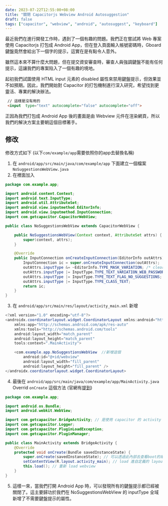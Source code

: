 ```yaml
---
date: 2023-07-22T12:55:00+08:00
title: "關閉 Capacitorjs Webview Android Autosuggestion"
draft: false
tags: ["capacitor", "webview", "android", "autosuggest", "keyboard"]
---
```


最近我們在進行開發工作時，遇到了一個有趣的問題。我們正在嘗試將 Web 專案使用 Capacitorjs 打包成 Android App，但在登入頁面輸入帳號密碼時，Gboard 鍵盤竟然會給出下一個字的提示，這實在是有點令人意外。

雖然這本來不算什麼大問題，但在提交資安審查時，審查人員強調鍵盤不能有任何提示，這讓我們的專案陷入了一個有趣的境地。

起初我們試圖使用 HTML input 元素的 disabled 屬性來禁用鍵盤提示，但效果並不如預期。因此，我們開始對 Capacitor 的打包機制進行深入研究，希望找到更靈活、專業的解決辦法。

``` html
 // 這樣是沒有用的
 <input  type="text" autocomplete="false" autocomplete="off">
 ```

正因為我們打包成 Android App 後的畫面是由 Webview 元件在渲染網頁，所以我們的解決方案主要朝這個目標著手。

## 修改
修改方式如下 (以下`com/example/app`需要依照你的app去替換名稱)
1. 在 `android/app/src/main/java/com/example/app` 下面建立一個檔案 `NoSuggestionsWebView.java`
2. 在裡面加入
``` java
package com.example.app;

import android.content.Context;
import android.text.InputType;
import android.util.AttributeSet;
import android.view.inputmethod.EditorInfo;
import android.view.inputmethod.InputConnection;
import com.getcapacitor.CapacitorWebView;

public class NoSuggestionsWebView extends CapacitorWebView {

    public NoSuggestionsWebView(Context context, AttributeSet attrs) {
        super(context, attrs);
    }

    @Override
    public InputConnection onCreateInputConnection(EditorInfo outAttrs) {
        InputConnection ic = super.onCreateInputConnection(outAttrs);
        outAttrs.inputType &= ~EditorInfo.TYPE_MASK_VARIATION; /* clear VARIATION type to be able to set new value */
        outAttrs.inputType |= InputType.TYPE_TEXT_VARIATION_WEB_PASSWORD; /* WEB_PASSWORD type will prevent form suggestions */
        outAttrs.inputType |= InputType.TYPE_TEXT_FLAG_NO_SUGGESTIONS; 
        outAttrs.inputType |= InputType.TYPE_CLASS_TEXT; 
        return ic;
    }
}
```
3. 在 `android/app/src/main/res/layout/activity_main.xml` 新增
``` java
<?xml version="1.0" encoding="utf-8"?>
<androidx.coordinatorlayout.widget.CoordinatorLayout xmlns:android="http://schemas.android.com/apk/res/android"
    xmlns:app="http://schemas.android.com/apk/res-auto"
    xmlns:tools="http://schemas.android.com/tools"
    android:layout_width="match_parent"
    android:layout_height="match_parent"
    tools:context=".MainActivity">

    <com.example.app.NoSuggestionsWebView  //新增這個
        android:id="@+id/webview"
        android:layout_width="fill_parent"
        android:layout_height="fill_parent" />
</androidx.coordinatorlayout.widget.CoordinatorLayout>

```
4. 最後在 `android/app/src/main/java/com/example/app/MainActivity.java` Overrid `onCreate` 這個方法 (官網有[提到](https://capacitorjs.com/docs/android/custom-code#mainactivityjava))
``` java
package com.example.app;

import android.os.Bundle;
import android.webkit.WebView;

import com.getcapacitor.BridgeActivity; // 是使用 capacitor 的 activity
import com.getcapacitor.Logger;
import com.getcapacitor.PluginLoadException;
import com.getcapacitor.PluginManager;

public class MainActivity extends BridgeActivity {
    @Override
    protected void onCreate(Bundle savedInstanceState) {
        super.onCreate(savedInstanceState); // 可以透過此內部去查看boot的順序
        setContentView(R.layout.activity_main); // load 進自定義的 layout
        this.load(); // 重新 load webview
    }
}
```
5. 這樣一來，當我們打開 Android App 時，可以發現所有的鍵盤提示都已經被關閉了。這主要歸功於我們在 NoSuggestionsWebView 的 inputType 全域新增了不需要鍵盤提示的屬性。